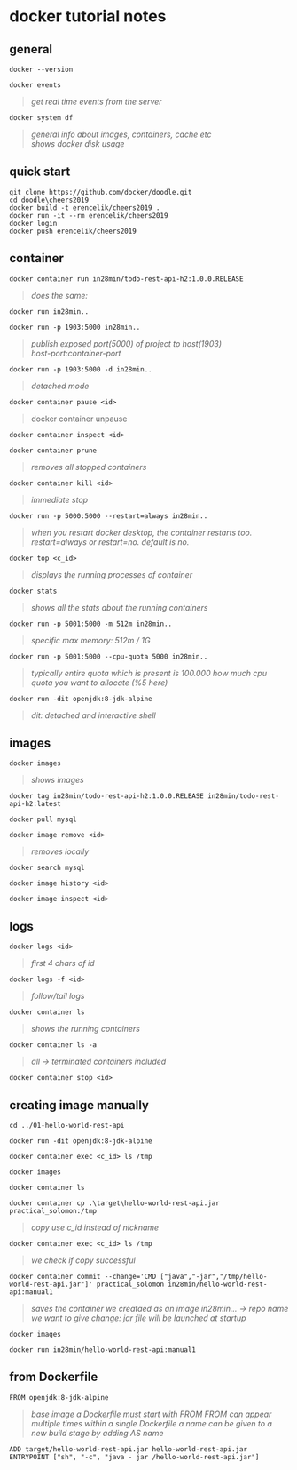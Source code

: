 # docker tutorial notes

## general
`docker --version`

`docker events`  
> _get real time events from the server_


`docker system df`  
 > _general info about images, containers, cache etc_  
  _shows docker disk usage_


## quick start
`git clone https://github.com/docker/doodle.git`  
`cd doodle\cheers2019`  
`docker build -t erencelik/cheers2019 .`  
`docker run -it --rm erencelik/cheers2019`  
`docker login`  
`docker push erencelik/cheers2019`  


## container
`docker container run in28min/todo-rest-api-h2:1.0.0.RELEASE`  
 >_does the same:_
 
`docker run in28min..`


`docker run -p 1903:5000 in28min..`  
>_publish exposed port(5000) of project to host(1903)_  
_host-port:container-port_  

`docker run -p 1903:5000 -d in28min..`  
>_detached mode_

`docker container pause <id>`  
>docker container unpause <id>

`docker container inspect <id>`

`docker container prune`  
>_removes all stopped containers_

`docker container kill <id>`  
>_immediate stop_

`docker run -p 5000:5000 --restart=always in28min..`  
>_when you restart docker desktop, the container restarts too._
>_restart=always or restart=no. default is no._

`docker top <c_id>`  
>_displays the running processes of container_

`docker stats`  
>_shows all the stats about the running containers_

`docker run -p 5001:5000 -m 512m in28min..`  
>_specific max memory: 512m / 1G_

`docker run -p 5001:5000 --cpu-quota 5000 in28min..`  
>_typically entire quota which is present is 100.000_
>_how much cpu quota you want to allocate (%5 here)_

`docker run -dit openjdk:8-jdk-alpine`  
>_dit: detached and interactive shell_


## images
`docker images`  
>_shows images_

`docker tag in28min/todo-rest-api-h2:1.0.0.RELEASE in28min/todo-rest-api-h2:latest`

`docker pull mysql`

`docker image remove <id>`  
>_removes locally_

`docker search mysql`

`docker image history <id>`

`docker image inspect <id>`  


## logs
`docker logs <id>`  
>_first 4 chars of id_

`docker logs -f <id>`  
>_follow/tail logs_

`docker container ls`  
>_shows the running containers_

`docker container ls -a`  
>_all -> terminated containers included_

`docker container stop <id>`  


## creating image manually

`cd ../01-hello-world-rest-api`

`docker run -dit openjdk:8-jdk-alpine`

`docker container exec <c_id> ls /tmp`

`docker images`

`docker container ls`

`docker container cp .\target\hello-world-rest-api.jar practical_solomon:/tmp`  
>_copy_
>_use c_id instead of nickname_


`docker container exec <c_id> ls /tmp`  
>_we check if copy successful_


`docker container commit --change='CMD ["java","-jar","/tmp/hello-world-rest-api.jar"]' practical_solomon in28min/hello-world-rest-api:manual1` 
>_saves the container we creataed as an image_
_in28min... -> repo name we want to give_
_change: jar file will be launched at startup_

`docker images`

`docker run in28min/hello-world-rest-api:manual1`


## from Dockerfile

`FROM openjdk:8-jdk-alpine`  
>_base image_
_a Dockerfile must start with FROM_
_FROM can appear multiple times within a single Dockerfile_
_a name can be given to a new build stage by adding AS name_

`ADD target/hello-world-rest-api.jar hello-world-rest-api.jar`  
`ENTRYPOINT ["sh", "-c", "java - jar /hello-world-rest-api.jar"]`  



